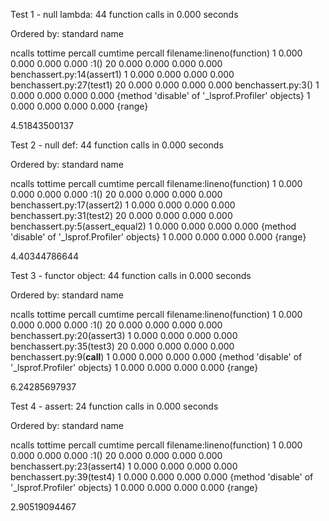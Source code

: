 Test 1 - null lambda:
         44 function calls in 0.000 seconds

   Ordered by: standard name

   ncalls  tottime  percall  cumtime  percall filename:lineno(function)
        1    0.000    0.000    0.000    0.000 <string>:1(<module>)
       20    0.000    0.000    0.000    0.000 benchassert.py:14(assert1)
        1    0.000    0.000    0.000    0.000 benchassert.py:27(test1)
       20    0.000    0.000    0.000    0.000 benchassert.py:3(<lambda>)
        1    0.000    0.000    0.000    0.000 {method 'disable' of '_lsprof.Profiler' objects}
        1    0.000    0.000    0.000    0.000 {range}


4.51843500137

Test 2 - null def:
         44 function calls in 0.000 seconds

   Ordered by: standard name

   ncalls  tottime  percall  cumtime  percall filename:lineno(function)
        1    0.000    0.000    0.000    0.000 <string>:1(<module>)
       20    0.000    0.000    0.000    0.000 benchassert.py:17(assert2)
        1    0.000    0.000    0.000    0.000 benchassert.py:31(test2)
       20    0.000    0.000    0.000    0.000 benchassert.py:5(assert_equal2)
        1    0.000    0.000    0.000    0.000 {method 'disable' of '_lsprof.Profiler' objects}
        1    0.000    0.000    0.000    0.000 {range}


4.40344786644

Test 3 - functor object:
         44 function calls in 0.000 seconds

   Ordered by: standard name

   ncalls  tottime  percall  cumtime  percall filename:lineno(function)
        1    0.000    0.000    0.000    0.000 <string>:1(<module>)
       20    0.000    0.000    0.000    0.000 benchassert.py:20(assert3)
        1    0.000    0.000    0.000    0.000 benchassert.py:35(test3)
       20    0.000    0.000    0.000    0.000 benchassert.py:9(__call__)
        1    0.000    0.000    0.000    0.000 {method 'disable' of '_lsprof.Profiler' objects}
        1    0.000    0.000    0.000    0.000 {range}


6.24285697937

Test 4 - assert:
         24 function calls in 0.000 seconds

   Ordered by: standard name

   ncalls  tottime  percall  cumtime  percall filename:lineno(function)
        1    0.000    0.000    0.000    0.000 <string>:1(<module>)
       20    0.000    0.000    0.000    0.000 benchassert.py:23(assert4)
        1    0.000    0.000    0.000    0.000 benchassert.py:39(test4)
        1    0.000    0.000    0.000    0.000 {method 'disable' of '_lsprof.Profiler' objects}
        1    0.000    0.000    0.000    0.000 {range}


2.90519094467

